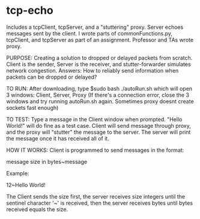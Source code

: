 # tcp-echo
Includes a tcpClient, tcpServer, and a "stuttering" proxy. Server echoes messages sent by the client. I wrote parts of commonFunctions.py, tcpClient, and tcpServer as part of an assignment. Professor and TAs wrote proxy.

PURPOSE:
Creating a solution to dropped or delayed packets from scratch. Client is the sender, Server is the receiver, and stutter-forwarder simulates network congestion. Answers: How to reliably send information when packets can be dropped or delayed?

TO RUN:
After downloading, type 
$sudo bash ./autoRun.sh
which will open 3 windows: Client, Server, Proxy
(If there's a connection error, close the 3 windows and try running autoRun.sh again. Sometimes proxy doesnt create sockets fast enough)

TO TEST:
Type a message in the Client window when prompted. "Hello World!" will do fine as a test case.
Client will send message through proxy, and the proxy will "stutter" the message to the server.
The server will print the message once it has received all of it.

HOW IT WORKS:
Client is programmed to send messages in the format:
  
  message size in bytes~message

Example:
  
  12~Hello World!
  
  
The Client sends the size first, 
the server receives size integers until the sentinel character '~' is received, 
then the server receives bytes until bytes received equals the size.
